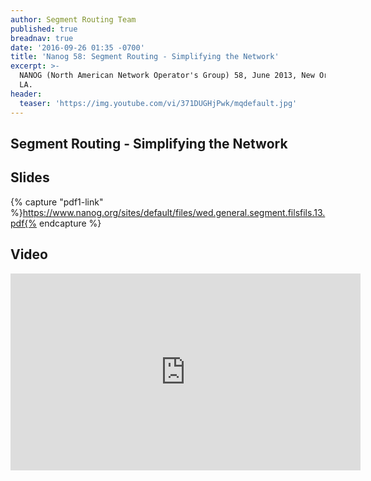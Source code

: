 ```yaml
---
author: Segment Routing Team
published: true
breadnav: true
date: '2016-09-26 01:35 -0700'
title: 'Nanog 58: Segment Routing - Simplifying the Network'
excerpt: >-
  NANOG (North American Network Operator's Group) 58, June 2013, New Orleans,
  LA.
header:
  teaser: 'https://img.youtube.com/vi/371DUGHjPwk/mqdefault.jpg'
---
```


## Segment Routing - Simplifying the Network

## Slides
{% capture "pdf1-link" %}https://www.nanog.org/sites/default/files/wed.general.segment.filsfils.13.pdf{% endcapture %}

<script src="{{ '/assets/js/pdfobject.min.js' | relative_url }}"></script>
<div class="fitvidsignore" id="pdf"></div>
<script>PDFObject.embed(" {{ pdf-link }} ", "#pdf", {height: "21.5em", width: "31.3em"});</script>


## Video

<iframe width="560" height="315" src="https://www.youtube.com/embed/371DUGHjPwk" frameborder="0" allowfullscreen></iframe>
